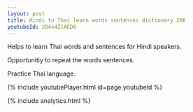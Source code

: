 ```yaml
---
layout: post
title: Hindi to Thai learn words sentences dictionary 206 
youtubeId: 2D4x4ZlAED0
---
```

 
 
Helps to learn Thai words and sentences for Hindi speakers.

Opportunitiy to repeat the words sentences. 

Practice Thai language. 
 
{% include youtubePlayer.html id=page.youtubeId %}
 
 
{% include analytics.html %}